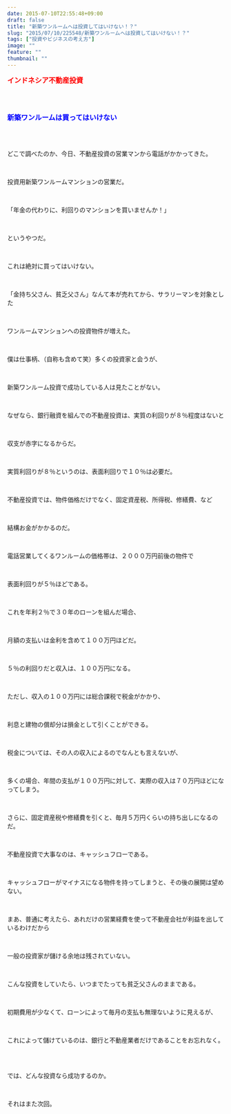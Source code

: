 ```yaml
---
date: 2015-07-10T22:55:48+09:00
draft: false
title: "新築ワンルームへは投資してはいけない！？"
slug: "2015/07/10/225548/新築ワンルームへは投資してはいけない！？"
tags: ["投資やビジネスの考え方"]
image: ""
feature: ""
thumbnail: ""
---
```

<p><font color="#ff0000" size="3"><strong>インドネシア不動産投資</strong></font></p><br/><br/><p><font color="#0000ff" size="3"><strong>新築ワンルームは買ってはいけない</strong></font></p><br/><br/><p>どこで調べたのか、今日、不動産投資の営業マンから電話がかかってきた。</p><br/><p>投資用新築ワンルームマンションの営業だ。</p><br/><p>「年金の代わりに、利回りのマンションを買いませんか！」</p><br/><p>というやつだ。</p><br/><p>これは絶対に買ってはいけない。</p><br/><p>「金持ち父さん、貧乏父さん」なんて本が売れてから、サラリーマンを対象とした</p><br/><p>ワンルームマンションへの投資物件が増えた。</p><br/><p>僕は仕事柄、（自称も含めて笑）多くの投資家と会うが、</p><br/><p>新築ワンルーム投資で成功している人は見たことがない。</p><br/><p>なぜなら、銀行融資を組んでの不動産投資は、実質の利回りが８％程度はないと</p><br/><p>収支が赤字になるからだ。</p><br/><p>実質利回りが８％というのは、表面利回りで１０％は必要だ。</p><br/><p>不動産投資では、物件価格だけでなく、固定資産税、所得税、修繕費、など</p><br/><p>結構お金がかかるのだ。</p><br/><p>電話営業してくるワンルームの価格帯は、２０００万円前後の物件で</p><br/><p>表面利回りが５％ほどである。</p><br/><p>これを年利２％で３０年のローンを組んだ場合、</p><br/><p>月額の支払いは金利を含めて１００万円ほどだ。</p><br/><p>５％の利回りだと収入は、１００万円になる。</p><br/><p>ただし、収入の１００万円には総合課税で税金がかかり、</p><br/><p>利息と建物の償却分は損金として引くことができる。</p><br/><p>税金については、その人の収入によるのでなんとも言えないが、</p><br/><p>多くの場合、年間の支払が１００万円に対して、実際の収入は７０万円ほどになってしまう。</p><br/><p>さらに、固定資産税や修繕費を引くと、毎月５万円くらいの持ち出しになるのだ。</p><br/><p>不動産投資で大事なのは、キャッシュフローである。</p><br/><p>キャッシュフローがマイナスになる物件を持ってしまうと、その後の展開は望めない。</p><br/><p>まあ、普通に考えたら、あれだけの営業経費を使って不動産会社が利益を出しているわけだから</p><br/><p>一般の投資家が儲ける余地は残されていない。</p><br/><p>こんな投資をしていたら、いつまでたっても貧乏父さんのままである。</p><br/><p>初期費用が少なくて、ローンによって毎月の支払も無理ないように見えるが、</p><br/><p>これによって儲けているのは、銀行と不動産業者だけであることをお忘れなく。</p><br/><br/><p>では、どんな投資なら成功するのか。</p><br/><p>それはまた次回。</p><br/><br/><br/><br/><br/><br/><br/><br/><br/><br/><br/><br/>

